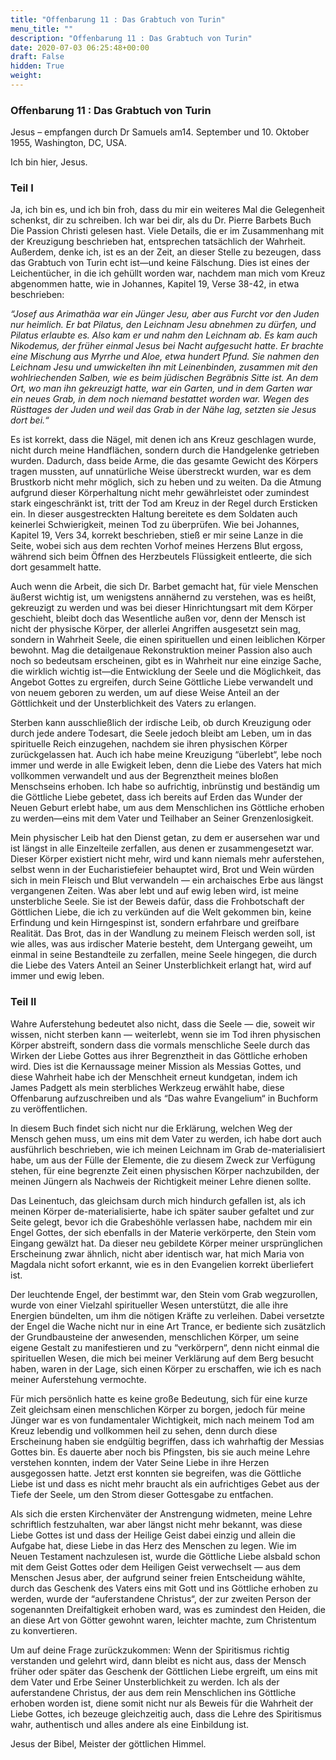 ```yaml
---
title: "Offenbarung 11 : Das Grabtuch von Turin"
menu_title: ""
description: "Offenbarung 11 : Das Grabtuch von Turin"
date: 2020-07-03 06:25:48+00:00
draft: False
hidden: True
weight:
---
```

### Offenbarung 11 : Das Grabtuch von Turin

Jesus – empfangen durch Dr Samuels am14. September und 10. Oktober 1955, Washington, DC, USA.

Ich bin hier, Jesus.

### Teil I

Ja, ich bin es, und ich bin froh, dass du mir ein weiteres Mal die Gelegenheit schenkst, dir zu schreiben. Ich war bei dir, als du Dr. Pierre Barbets Buch Die Passion Christi gelesen hast. Viele Details, die er im Zusammenhang mit der Kreuzigung beschrieben hat, entsprechen tatsächlich der Wahrheit. Außerdem, denke ich, ist es an der Zeit, an dieser Stelle zu bezeugen, dass das Grabtuch von Turin echt ist—und keine Fälschung. Dies ist eines der Leichentücher, in die ich gehüllt worden war, nachdem man mich vom Kreuz abgenommen hatte, wie in Johannes, Kapitel 19, Verse 38-42, in etwa beschrieben:

*“Josef aus Arimathäa war ein Jünger Jesu, aber aus Furcht vor den Juden nur heimlich. Er bat Pilatus, den Leichnam Jesu abnehmen zu dürfen, und Pilatus erlaubte es. Also kam er und nahm den Leichnam ab. Es kam auch Nikodemus, der früher einmal Jesus bei Nacht aufgesucht hatte. Er brachte eine Mischung aus Myrrhe und Aloe, etwa hundert Pfund. Sie nahmen den Leichnam Jesu und umwickelten ihn mit Leinenbinden, zusammen mit den wohlriechenden Salben, wie es beim jüdischen Begräbnis Sitte ist. An dem Ort, wo man ihn gekreuzigt hatte, war ein Garten, und in dem Garten war ein neues Grab, in dem noch niemand bestattet worden war. Wegen des Rüsttages der Juden und weil das Grab in der Nähe lag, setzten sie Jesus dort bei.“*

Es ist korrekt, dass die Nägel, mit denen ich ans Kreuz geschlagen wurde, nicht durch meine Handflächen, sondern durch die Handgelenke getrieben wurden. Dadurch, dass beide Arme, die das gesamte Gewicht des Körpers tragen mussten, auf unnatürliche Weise überstreckt wurden, war es dem Brustkorb nicht mehr möglich, sich zu heben und zu weiten. Da die Atmung aufgrund dieser Körperhaltung nicht mehr gewährleistet oder zumindest stark eingeschränkt ist, tritt der Tod am Kreuz in der Regel durch Ersticken ein. In dieser ausgestreckten Haltung bereitete es dem Soldaten auch keinerlei Schwierigkeit, meinen Tod zu überprüfen. Wie bei Johannes, Kapitel 19, Vers 34, korrekt beschrieben, stieß er mir seine Lanze in die Seite, wobei sich aus dem rechten Vorhof meines Herzens Blut ergoss, während sich beim Öffnen des Herzbeutels Flüssigkeit entleerte, die sich dort gesammelt hatte.

Auch wenn die Arbeit, die sich Dr. Barbet gemacht hat, für viele Menschen äußerst wichtig ist, um wenigstens annähernd zu verstehen, was es heißt, gekreuzigt zu werden und was bei dieser Hinrichtungsart mit dem Körper geschieht, bleibt doch das Wesentliche außen vor, denn der Mensch ist nicht der physische Körper, der allerlei Angriffen ausgesetzt sein mag, sondern in Wahrheit Seele, die einen spirituellen und einen leiblichen Körper bewohnt. Mag die detailgenaue Rekonstruktion meiner Passion also auch noch so bedeutsam erscheinen, gibt es in Wahrheit nur eine einzige Sache, die wirklich wichtig ist—die Entwicklung der Seele und die Möglichkeit, das Angebot Gottes zu ergreifen, durch Seine Göttliche Liebe verwandelt und von neuem geboren zu werden, um auf diese Weise Anteil an der Göttlichkeit und der Unsterblichkeit des Vaters zu erlangen.

Sterben kann ausschließlich der irdische Leib, ob durch Kreuzigung oder durch jede andere Todesart, die Seele jedoch bleibt am Leben, um in das spirituelle Reich einzugehen, nachdem sie ihren physischen Körper zurückgelassen hat. Auch ich habe meine Kreuzigung “überlebt“, lebe noch immer und werde in alle Ewigkeit leben, denn die Liebe des Vaters hat mich vollkommen verwandelt und aus der Begrenztheit meines bloßen Menschseins erhoben. Ich habe so aufrichtig, inbrünstig und beständig um die Göttliche Liebe gebetet, dass ich bereits auf Erden das Wunder der Neuen Geburt erlebt habe, um aus dem Menschlichen ins Göttliche erhoben zu werden—eins mit dem Vater und Teilhaber an Seiner Grenzenlosigkeit.

Mein physischer Leib hat den Dienst getan, zu dem er ausersehen war und ist längst in alle Einzelteile zerfallen, aus denen er zusammengesetzt war. Dieser Körper existiert nicht mehr, wird und kann niemals mehr auferstehen, selbst wenn in der Eucharistiefeier behauptet wird, Brot und Wein würden sich in mein Fleisch und Blut verwandeln — ein archaisches Erbe aus längst vergangenen Zeiten. Was aber lebt und auf ewig leben wird, ist meine unsterbliche Seele. Sie ist der Beweis dafür, dass die Frohbotschaft der Göttlichen Liebe, die ich zu verkünden auf die Welt gekommen bin, keine Erfindung und kein Hirngespinst ist, sondern erfahrbare und greifbare Realität. Das Brot, das in der Wandlung zu meinem Fleisch werden soll, ist wie alles, was aus irdischer Materie besteht, dem Untergang geweiht, um einmal in seine Bestandteile zu zerfallen, meine Seele hingegen, die durch die Liebe des Vaters Anteil an Seiner Unsterblichkeit erlangt hat, wird auf immer und ewig leben.

### Teil II

Wahre Auferstehung bedeutet also nicht, dass die Seele — die, soweit wir wissen, nicht sterben kann — weiterlebt, wenn sie im Tod ihren physischen Körper abstreift, sondern dass die vormals menschliche Seele durch das Wirken der Liebe Gottes aus ihrer Begrenztheit in das Göttliche erhoben wird. Dies ist die Kernaussage meiner Mission als Messias Gottes, und diese Wahrheit habe ich der Menschheit erneut kundgetan, indem ich James Padgett als mein sterbliches Werkzeug erwählt habe, diese Offenbarung aufzuschreiben und als “Das wahre Evangelium“ in Buchform zu veröffentlichen.  

In diesem Buch findet sich nicht nur die Erklärung, welchen Weg der Mensch gehen muss, um eins mit dem Vater zu werden, ich habe dort auch ausführlich beschrieben, wie ich meinen Leichnam im Grab de-materialisiert habe, um aus der Fülle der Elemente, die zu diesem Zweck zur Verfügung stehen, für eine begrenzte Zeit einen physischen Körper nachzubilden, der meinen Jüngern als Nachweis der Richtigkeit meiner Lehre dienen sollte.

Das Leinentuch, das gleichsam durch mich hindurch gefallen ist, als ich meinen Körper de-materialisierte, habe ich später sauber gefaltet und zur Seite gelegt, bevor ich die Grabeshöhle verlassen habe, nachdem mir ein Engel Gottes, der sich ebenfalls in der Materie verkörperte, den Stein vom Eingang gewälzt hat. Da dieser neu gebildete Körper meiner ursprünglichen Erscheinung zwar ähnlich, nicht aber identisch war, hat mich Maria von Magdala nicht sofort erkannt, wie es in den Evangelien korrekt überliefert ist.

Der leuchtende Engel, der bestimmt war, den Stein vom Grab wegzurollen, wurde von einer Vielzahl spiritueller Wesen unterstützt, die alle ihre Energien bündelten, um ihm die nötigen Kräfte zu verleihen. Dabei versetzte der Engel die Wache nicht nur in eine Art Trance, er bediente sich zusätzlich der Grundbausteine der anwesenden, menschlichen Körper, um seine eigene Gestalt zu manifestieren und zu “verkörpern“, denn nicht einmal die spirituellen Wesen, die mich bei meiner Verklärung auf dem Berg besucht haben, waren in der Lage, sich einen Körper zu erschaffen, wie ich es nach meiner Auferstehung vermochte.

Für mich persönlich hatte es keine große Bedeutung, sich für eine kurze Zeit gleichsam einen menschlichen Körper zu borgen, jedoch für meine Jünger war es von fundamentaler Wichtigkeit, mich nach meinem Tod am Kreuz lebendig und vollkommen heil zu sehen, denn durch diese Erscheinung haben sie endgültig begriffen, dass ich wahrhaftig der Messias Gottes bin. Es dauerte aber noch bis Pfingsten, bis sie auch meine Lehre verstehen konnten, indem der Vater Seine Liebe in ihre Herzen ausgegossen hatte. Jetzt erst konnten sie begreifen, was die Göttliche Liebe ist und dass es nicht mehr braucht als ein aufrichtiges Gebet aus der Tiefe der Seele, um den Strom dieser Gottesgabe zu entfachen.

Als sich die ersten Kirchenväter der Anstrengung widmeten, meine Lehre schriftlich festzuhalten, war aber längst nicht mehr bekannt, was diese Liebe Gottes ist und dass der Heilige Geist dabei einzig und allein die Aufgabe hat, diese Liebe in das Herz des Menschen zu legen. Wie im Neuen Testament nachzulesen ist, wurde die Göttliche Liebe alsbald schon mit dem Geist Gottes oder dem Heiligen Geist verwechselt — aus dem Menschen Jesus aber, der aufgrund seiner freien Entscheidung wählte, durch das Geschenk des Vaters eins mit Gott und ins Göttliche erhoben zu werden, wurde der “auferstandene Christus“, der zur zweiten Person der sogenannten Dreifaltigkeit erhoben ward, was es zumindest den Heiden, die an diese Art von Götter gewohnt waren, leichter machte, zum Christentum zu konvertieren.

Um auf deine Frage zurückzukommen: Wenn der Spiritismus richtig verstanden und gelehrt wird, dann bleibt es nicht aus, dass der Mensch früher oder später das Geschenk der Göttlichen Liebe ergreift, um eins mit dem Vater und Erbe Seiner Unsterblichkeit zu werden. Ich als der auferstandene Christus, der aus dem rein Menschlichen ins Göttliche erhoben worden ist, diene somit nicht nur als Beweis für die Wahrheit der Liebe Gottes, ich bezeuge gleichzeitig auch, dass die Lehre des Spiritismus wahr, authentisch und alles andere als eine Einbildung ist.

Jesus der Bibel, Meister der göttlichen Himmel.
